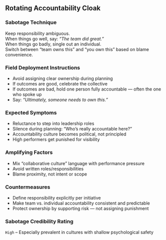 ## Rotating Accountability Cloak

### Sabotage Technique
Keep responsibility ambiguous.  
When things go well, say: *“The team did great.”*  
When things go badly, single out an individual.  
Switch between “team owns this” and “you own this” based on blame convenience.

###  Field Deployment Instructions
- Avoid assigning clear ownership during planning
- If outcomes are good, celebrate the collective
- If outcomes are bad, hold one person fully accountable — often the one who spoke up
- Say: *“Ultimately, someone needs to own this.”*

### Expected Symptoms
- Reluctance to step into leadership roles
- Silence during planning: “Who’s really accountable here?”
- Accountability culture becomes political, not principled
- High performers get punished for visibility

### Amplifying Factors
- Mix “collaborative culture” language with performance pressure
- Avoid written roles/responsibilities
- Blame proximity, not intent or scope

### Countermeasures
- Define responsibility explicitly per initiative
- Make team vs. individual accountability consistent and predictable
- Protect ownership by supporting risk — not assigning punishment

### Sabotage Credibility Rating
`High` – Especially prevalent in cultures with shallow psychological safety
